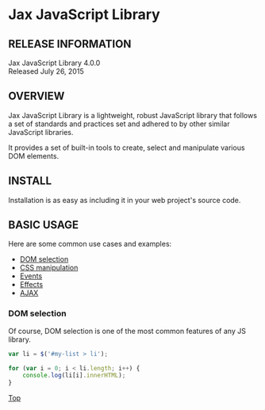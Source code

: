 Jax JavaScript Library
=================================

RELEASE INFORMATION
-------------------
Jax JavaScript Library 4.0.0  
Released July 26, 2015

OVERVIEW
--------
Jax JavaScript Library is a lightweight, robust JavaScript library
that follows a set of standards and practices set and adhered to by
other similar JavaScript libraries.

It provides a set of built-in tools to create, select and manipulate
various DOM elements.

INSTALL
-------

Installation is as easy as including it in your web project's source code.

## BASIC USAGE

Here are some common use cases and examples: 

* [DOM selection](#dom-selection)
* [CSS manipulation](#css-manipulation)
* [Events](#events)
* [Effects](#effects)
* [AJAX](#ajax)

### DOM selection

Of course, DOM selection is one of the most common features of any JS library.

```js
var li = $('#my-list > li');

for (var i = 0; i < li.length; i++) {
    console.log(li[i].innerHTML);
}
```

[Top](#basic-usage)